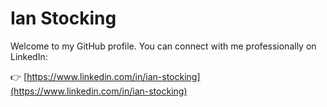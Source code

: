 # Ian Stocking

Welcome to my GitHub profile. You can connect with me professionally on LinkedIn:

👉 [https://www.linkedin.com/in/ian-stocking](https://www.linkedin.com/in/ian-stocking)

<!--
**Ianstocking/ianstocking** is a ✨ _special_ ✨ repository because its `README.md` (this file) appears on your GitHub profile.

Here are some ideas to get you started:

- 🔭 I’m currently working on ...
- 🌱 I’m currently learning ...
- 👯 I’m looking to collaborate on ...
- 🤔 I’m looking for help with ...
- 💬 Ask me about ...
- 📫 How to reach me: ...
- 😄 Pronouns: ...
- ⚡ Fun fact: ...
-->
